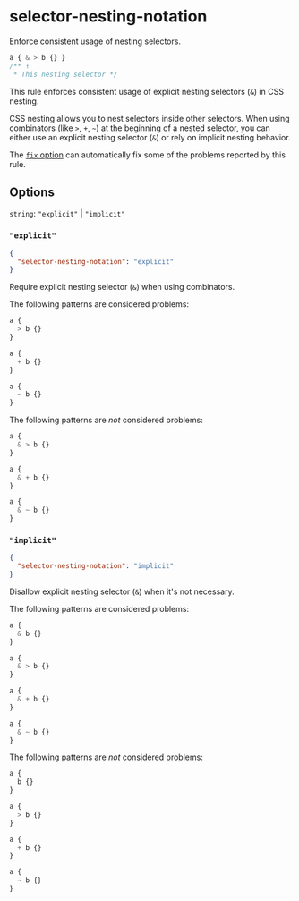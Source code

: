 # selector-nesting-notation

Enforce consistent usage of nesting selectors.

<!-- prettier-ignore -->
```css
a { & > b {} }
/** ↑
 * This nesting selector */
```

This rule enforces consistent usage of explicit nesting selectors (`&`) in CSS nesting.

CSS nesting allows you to nest selectors inside other selectors. When using combinators (like `>`, `+`, `~`) at the beginning of a nested selector, you can either use an explicit nesting selector (`&`) or rely on implicit nesting behavior.

The [`fix` option](../../../docs/user-guide/options.md#fix) can automatically fix some of the problems reported by this rule.

## Options

`string`: `"explicit"` | `"implicit"`

### `"explicit"`

```json
{
  "selector-nesting-notation": "explicit"
}
```

Require explicit nesting selector (`&`) when using combinators.

The following patterns are considered problems:

<!-- prettier-ignore -->
```css
a {
  > b {}
}
```

<!-- prettier-ignore -->
```css
a {
  + b {}
}
```

<!-- prettier-ignore -->
```css
a {
  ~ b {}
}
```

The following patterns are _not_ considered problems:

<!-- prettier-ignore -->
```css
a {
  & > b {}
}
```

<!-- prettier-ignore -->
```css
a {
  & + b {}
}
```

<!-- prettier-ignore -->
```css
a {
  & ~ b {}
}
```

### `"implicit"`

```json
{
  "selector-nesting-notation": "implicit"
}
```

Disallow explicit nesting selector (`&`) when it's not necessary.

The following patterns are considered problems:

<!-- prettier-ignore -->
```css
a {
  & b {}
}
```

<!-- prettier-ignore -->
```css
a {
  & > b {}
}
```

<!-- prettier-ignore -->
```css
a {
  & + b {}
}
```

<!-- prettier-ignore -->
```css
a {
  & ~ b {}
}
```

The following patterns are _not_ considered problems:

<!-- prettier-ignore -->
```css
a {
  b {}
}
```

<!-- prettier-ignore -->
```css
a {
  > b {}
}
```

<!-- prettier-ignore -->
```css
a {
  + b {}
}
```

<!-- prettier-ignore -->
```css
a {
  ~ b {}
}
```

